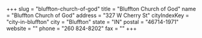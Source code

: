 +++
slug = "bluffton-church-of-god"
title = "Bluffton Church of God"
name = "Bluffton Church of God"
address = "327 W Cherry St"
cityIndexKey = "city-in-bluffton"
city = "Bluffton"
state = "IN"
postal = "46714-1971"
website = ""
phone = "260 824-8202"
fax = ""
+++
